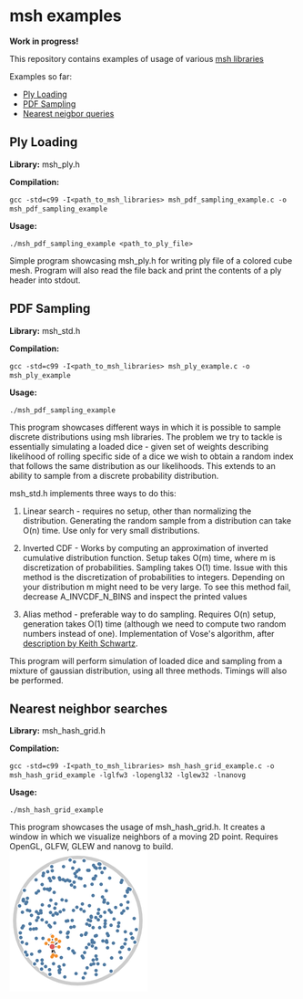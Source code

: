 # msh examples

**Work in progress!**

This repository contains examples of usage of various [msh libraries](https://github.com/mhalber/msh)

Examples so far:

- [Ply Loading](#ply-loading)
- [PDF Sampling](#pdf-sampling)
- [Nearest neigbor queries](#nearest-neighbor-searches)

## Ply Loading

**Library:** msh_ply.h

**Compilation:**
~~~
gcc -std=c99 -I<path_to_msh_libraries> msh_pdf_sampling_example.c -o msh_pdf_sampling_example
~~~
  
**Usage:**
~~~
./msh_pdf_sampling_example <path_to_ply_file>
~~~

Simple program showcasing msh_ply.h for writing ply file of a colored cube mesh. Program will also read the file back and print the contents of a ply header into stdout.

## PDF Sampling

**Library:** msh_std.h

**Compilation:**
~~~
gcc -std=c99 -I<path_to_msh_libraries> msh_ply_example.c -o msh_ply_example
~~~
  
**Usage:**
~~~
./msh_pdf_sampling_example
~~~

This program showcases different ways in which it is possible to sample discrete distributions using msh libraries. The problem we try to tackle is essentially simulating a loaded dice - given set of weights describing likelihood of rolling specific side of a dice we wish to obtain a random index that follows the same distribution as our likelihoods. This extends to an ability to sample from a discrete probability distribution.

msh_std.h implements three ways to do this:

1) Linear search - requires no setup, other than normalizing the distribution. Generating the random sample from a distribution can take O(n) time. Use only for very small distributions.

2) Inverted CDF - Works by computing an approximation of inverted cumulative distribution function. Setup takes O(m) time, where m is discretization of probabilities. Sampling takes O(1) time. Issue with this method is the discretization of probabilities to integers. Depending on your distribution m might need to be very large. To see this method fail, decrease A_INVCDF_N_BINS and inspect the printed values

3) Alias method - preferable way to do sampling. Requires O(n) setup, generation takes O(1) time (although we need to compute two random numbers instead of one). Implementation of Vose's algorithm, after [description by Keith Schwartz](http://www.keithschwarz.com/darts-dice-coins/).

This program will perform simulation of loaded dice and sampling from a mixture of 
gaussian distribution, using all three methods. Timings will also be performed.

## Nearest neighbor searches

**Library:** msh_hash_grid.h

**Compilation:**
~~~
gcc -std=c99 -I<path_to_msh_libraries> msh_hash_grid_example.c -o msh_hash_grid_example -lglfw3 -lopengl32 -lglew32 -lnanovg
~~~
  
**Usage:**
~~~
./msh_hash_grid_example
~~~

This program showcases the usage of msh_hash_grid.h. It creates a window in which we visualize neighbors of a moving 2D point. Requires OpenGL, GLFW, GLEW and nanovg to build.
![hashgrid_vis](images/hashgrid_vis.png)